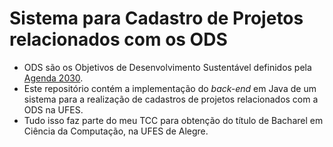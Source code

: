 # Sistema para Cadastro de Projetos relacionados com os ODS

- ODS são os Objetivos de Desenvolvimento Sustentável definidos pela [Agenda 2030](http://www.agenda2030.com.br/).
- Este repositório contém a implementação do *back-end* em Java de um sistema para a realização de cadastros de projetos relacionados com a ODS na UFES.
- Tudo isso faz parte do meu TCC para obtenção do título de Bacharel em Ciência da Computação, na UFES de Alegre.
